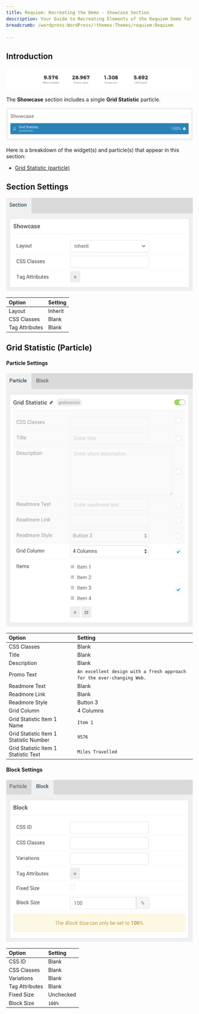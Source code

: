 ```yaml
---
title: Requiem: Recreating the Demo - Showcase Section
description: Your Guide to Recreating Elements of the Requiem Demo for WordPress
breadcrumb: /wordpress:WordPress/!themes:Themes/requiem:Requiem

---
```


## Introduction

![](assets/demo_4.png)

The **Showcase** section includes a single **Grid Statistic** particle. 

![](assets/home_showcase.png)

Here is a breakdown of the widget(s) and particle(s) that appear in this section:

* [Grid Statistic (particle)](#grid-statistic-(particle))

## Section Settings

![](assets/demo_showcase_settings.png)

| Option         | Setting |
| :-----         | :-----  |
| Layout         | Inherit |
| CSS Classes    | Blank   |
| Tag Attributes | Blank   |

## Grid Statistic (Particle)

#### Particle Settings

![Demo Showcase](assets/demo_showcase_1.png)

| Option                                 | Setting                                                                |
| :-----                                 | :-----                                                                 |
| CSS Classes                            | Blank                                                                  |
| Title                                  | Blank                                                                  |
| Description                            | Blank                                                                  |
| Promo Text                             | `An excellent design with a fresh approach for the ever-changing Web.` |
| Readmore Text                          | Blank                                                                  |
| Readmore Link                          | Blank                                                                  |
| Readmore Style                         | Button 3                                                               |
| Grid Column                            | 4 Columns                                                              |
| Grid Statistic Item 1 Name             | `Item 1`                                                               |
| Grid Statistic Item 1 Statistic Number | `9576`                                                                 |
| Grid Statistic Item 1 Statistic Text   | `Miles Travelled`                                                      |

#### Block Settings

![Demo Showcase](assets/demo_showcase_2.png)

| Option         | Setting   |
| :-----         | :-----    |
| CSS ID         | Blank     |
| CSS Classes    | Blank     |
| Variations     | Blank     |
| Tag Attributes | Blank     |
| Fixed Size     | Unchecked |
| Block Size     | `100%`    |
